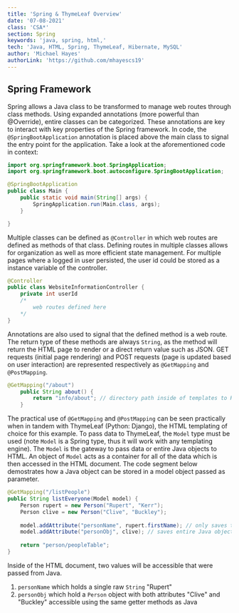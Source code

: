 ```yaml
---
title: 'Spring & ThymeLeaf Overview'
date: '07-08-2021'
class: 'CSA*'
section: Spring
keywords: 'java, spring, html,'
tech: 'Java, HTML, Spring, ThymeLeaf, Hibernate, MySQL'
author: 'Michael Hayes'
authorLink: 'https://github.com/mhayescs19' 
---
```

## Spring Framework
Spring allows a Java class to be transformed to manage web routes through class methods. Using expanded annotations (more powerful than @Override), entire classes can be categorized. These annotations are key to interact with key properties of the Spring framework. In code, the ``@SpringBootApplication`` annotation is placed above the main class to signal the entry point for the application. Take a look at the aforementioned code in context:
``` Java
import org.springframework.boot.SpringApplication;
import org.springframework.boot.autoconfigure.SpringBootApplication;

@SpringBootApplication
public class Main {
    public static void main(String[] args) {
        SpringApplication.run(Main.class, args);
    }

}
```
Multiple classes can be defined as `@Controller` in which web routes are defined as methods of that class. Defining routes in multiple classes allows for organization as well as more efficient state management. For multiple pages where a logged in user persisted, the user id could be stored as a instance variable of the controller.
``` Java
@Controller
public class WebsiteInformationController {
    private int userId
    /*
        web routes defined here
    */
}
```
Annotations are also used to signal that the defined method is a web route. The return type of these methods are always `String`, as the method will return the HTML page to render or a direct return value such as JSON. GET requests (initial page rendering) and POST requests (page is updated based on user interaction) are represented respectively as `@GetMapping` and `@PostMapping`.
``` Java
@GetMapping("/about")
    public String about() {
        return "info/about"; // directory path inside of templates to HTML document
    }
```
The practical use of `@GetMapping` and `@PostMapping` can be seen practically when in tandem with ThymeLeaf (Python: Django), the HTML templating of choice for this example. To pass data to ThymeLeaf, the `Model` type must be used (note `Model` is a Spring type, thus it will work with any templating engine). The `Model` is the gateway to pass data or entire Java objects to HTML. An object of `Model` acts as a container for all of the data which is then accessed in the HTML document. The code segment below demostrates how a Java object can be stored in a model object passed as parameter.
``` Java
@GetMapping("/listPeople")
public String listEveryone(Model model) {
    Person rupert = new Person("Rupert", "Kerr");
    Person clive = new Person("Clive", "Buckley");
    
    model.addAttribute("personName", rupert.firstName); // only saves the first name stored in rupert
    model.addAttribute("personObj", clive); // saves entire Java object, where both attributes of the Person class are accessible 
    
    return "person/peopleTable";
}
```
Inside of the HTML document, two values will be accessible that were passed from Java.
1. `personName` which holds a single raw `String` "Rupert"
2. `personObj` which hold a `Person` object with both attributes "Clive" and "Buckley" accessible using the same getter methods as Java

